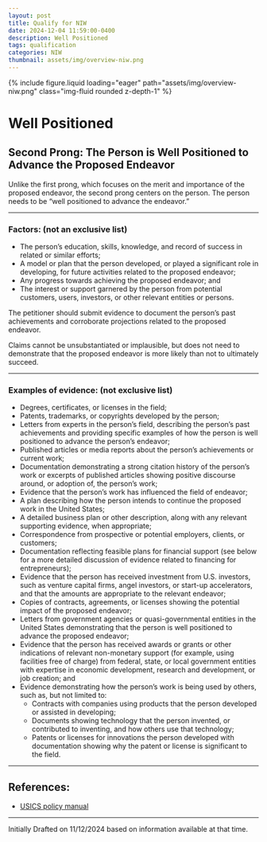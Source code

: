 ```yaml
---
layout: post
title: Qualify for NIW
date: 2024-12-04 11:59:00-0400
description: Well Positioned
tags: qualification
categories: NIW
thumbnail: assets/img/overview-niw.png
---
```


<div class="row mt-3">
    <div class="col-sm mt-3 mt-md-0">
        {% include figure.liquid loading="eager" path="assets/img/overview-niw.png" class="img-fluid rounded z-depth-1" %}
    </div>
</div>

# Well Positioned

## Second Prong: The Person is Well Positioned to Advance the Proposed Endeavor

Unlike the first prong, which focuses on the merit and importance of the proposed endeavor, the second prong centers on the person. The person needs to be “well positioned to advance the endeavor.”

---

### Factors: (not an exclusive list)

- The person’s education, skills, knowledge, and record of success in related or similar efforts;
- A model or plan that the person developed, or played a significant role in developing, for future activities related to the proposed endeavor;
- Any progress towards achieving the proposed endeavor; and
- The interest or support garnered by the person from potential customers, users, investors, or other relevant entities or persons.

The petitioner should submit evidence to document the person’s past achievements and corroborate projections related to the proposed endeavor. 

Claims cannot be unsubstantiated or implausible, but does not need to demonstrate that the proposed endeavor is more likely than not to ultimately succeed.

---

### Examples of evidence: (not exclusive list)

- Degrees, certificates, or licenses in the field;
- Patents, trademarks, or copyrights developed by the person;
- Letters from experts in the person’s field, describing the person’s past achievements and providing specific examples of how the person is well positioned to advance the person’s endeavor;
- Published articles or media reports about the person’s achievements or current work;
- Documentation demonstrating a strong citation history of the person’s work or excerpts of published articles showing positive discourse around, or adoption of, the person’s work;
- Evidence that the person’s work has influenced the field of endeavor;
- A plan describing how the person intends to continue the proposed work in the United States;
- A detailed business plan or other description, along with any relevant supporting evidence, when appropriate;
- Correspondence from prospective or potential employers, clients, or customers;
- Documentation reflecting feasible plans for financial support (see below for a more detailed discussion of evidence related to financing for entrepreneurs);
- Evidence that the person has received investment from U.S. investors, such as venture capital firms, angel investors, or start-up accelerators, and that the amounts are appropriate to the relevant endeavor;
- Copies of contracts, agreements, or licenses showing the potential impact of the proposed endeavor;
- Letters from government agencies or quasi-governmental entities in the United States demonstrating that the person is well positioned to advance the proposed endeavor;
- Evidence that the person has received awards or grants or other indications of relevant non-monetary support (for example, using facilities free of charge) from federal, state, or local government entities with expertise in economic development, research and development, or job creation; and
- Evidence demonstrating how the person’s work is being used by others, such as, but not limited to:
  - Contracts with companies using products that the person developed or assisted in developing;
  - Documents showing technology that the person invented, or contributed to inventing, and how others use that technology;
  - Patents or licenses for innovations the person developed with documentation showing why the patent or license is significant to the field.

---

## References:

- [USICS policy manual](https://www.uscis.gov/policy-manual/volume-6-part-f-chapter-5)

---

Initially Drafted on 11/12/2024 based on information available at that time.
